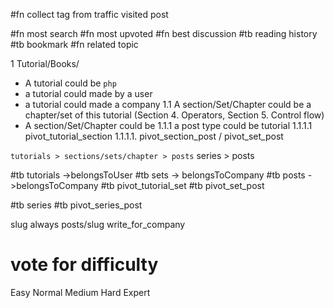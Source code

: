 #fn collect tag from traffic visited post

#fn most search
#fn most upvoted
#fn best discussion
#tb reading history
#tb bookmark
#fn related topic


1 Tutorial/Books/
  * A tutorial could be `php` 
  * a tutorial could made by a user
  * a tutorial could made a company
1.1 A section/Set/Chapter could be a chapter/set of this tutorial (Section 4. Operators, Section 5. Control flow)
  * A section/Set/Chapter could be 
1.1.1 a post type could be tutorial 
1.1.1.1 pivot_tutorial_section
1.1.1.1. pivot_section_post / pivot_set_post

`tutorials > sections/sets/chapter > posts`
series > posts

#tb tutorials ->belongsToUser
#tb sets -> belongsToCompany
#tb posts ->belongsToCompany
#tb pivot_tutorial_set
#tb pivot_set_post

#tb series
#tb pivot_series_post

slug always posts/slug
write_for_company

# vote for difficulty
Easy
Normal
Medium
Hard
Expert
